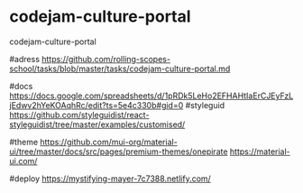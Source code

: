 # codejam-culture-portal
codejam-culture-portal

#adress
https://github.com/rolling-scopes-school/tasks/blob/master/tasks/codejam-culture-portal.md

#docs
https://docs.google.com/spreadsheets/d/1pRDk5LeHo2EFHAHtIaErCJEyFzLjEdwv2hYeKOAqhRc/edit?ts=5e4c330b#gid=0
#styleguid
https://github.com/styleguidist/react-styleguidist/tree/master/examples/customised/

#theme
https://github.com/mui-org/material-ui/tree/master/docs/src/pages/premium-themes/onepirate
https://material-ui.com/

#deploy
https://mystifying-mayer-7c7388.netlify.com/
